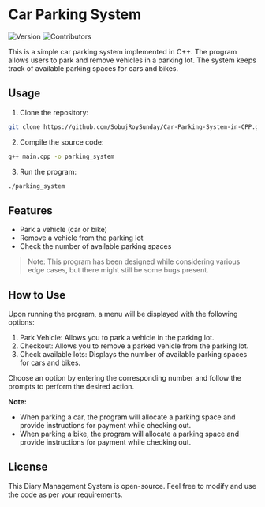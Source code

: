 # Car Parking System

![Version](https://img.shields.io/badge/Version-v1.0.0-blue)
![Contributors](https://img.shields.io/badge/Contributors-Sorbopriyo_Roy-orange)

This is a simple car parking system implemented in C++. The program allows users to park and remove vehicles in a parking lot. The system keeps track of available parking spaces for cars and bikes.

## Usage

1. Clone the repository:

```bash
git clone https://github.com/SobujRoySunday/Car-Parking-System-in-CPP.git
```

2. Compile the source code:

```bash
g++ main.cpp -o parking_system
```

3. Run the program:

```bash
./parking_system
```

## Features

- Park a vehicle (car or bike)
- Remove a vehicle from the parking lot
- Check the number of available parking spaces

> Note: This program has been designed while considering various edge cases, but there might still be some bugs present.

## How to Use

Upon running the program, a menu will be displayed with the following options:

1. Park Vehicle: Allows you to park a vehicle in the parking lot.
2. Checkout: Allows you to remove a parked vehicle from the parking lot.
3. Check available lots: Displays the number of available parking spaces for cars and bikes.

Choose an option by entering the corresponding number and follow the prompts to perform the desired action.

**Note:** 
- When parking a car, the program will allocate a parking space and provide instructions for payment while checking out.
- When parking a bike, the program will allocate a parking space and provide instructions for payment while checking out.

## License
This Diary Management System is open-source. Feel free to modify and use the code as per your requirements.
